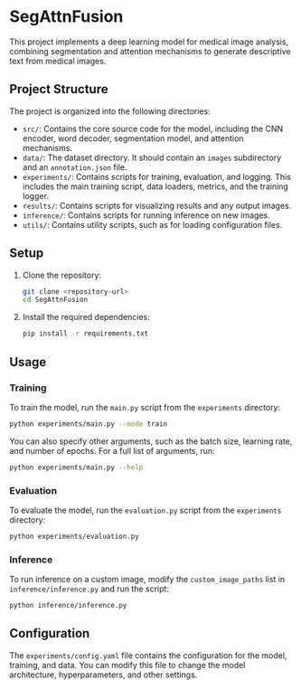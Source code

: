 # SegAttnFusion

This project implements a deep learning model for medical image analysis, combining segmentation and attention mechanisms to generate descriptive text from medical images.

## Project Structure

The project is organized into the following directories:

-   `src/`: Contains the core source code for the model, including the CNN encoder, word decoder, segmentation model, and attention mechanisms.
-   `data/`: The dataset directory. It should contain an `images` subdirectory and an `annotation.json` file.
-   `experiments/`: Contains scripts for training, evaluation, and logging. This includes the main training script, data loaders, metrics, and the training logger.
-   `results/`: Contains scripts for visualizing results and any output images.
-   `inference/`: Contains scripts for running inference on new images.
-   `utils/`: Contains utility scripts, such as for loading configuration files.

## Setup

1.  Clone the repository:
    ```bash
    git clone <repository-url>
    cd SegAttnFusion
    ```

2.  Install the required dependencies:
    ```bash
    pip install -r requirements.txt
    ```

## Usage

### Training

To train the model, run the `main.py` script from the `experiments` directory:

```bash
python experiments/main.py --mode train
```

You can also specify other arguments, such as the batch size, learning rate, and number of epochs. For a full list of arguments, run:

```bash
python experiments/main.py --help
```

### Evaluation

To evaluate the model, run the `evaluation.py` script from the `experiments` directory:

```bash
python experiments/evaluation.py
```

### Inference

To run inference on a custom image, modify the `custom_image_paths` list in `inference/inference.py` and run the script:

```bash
python inference/inference.py
```

## Configuration

The `experiments/config.yaml` file contains the configuration for the model, training, and data. You can modify this file to change the model architecture, hyperparameters, and other settings.